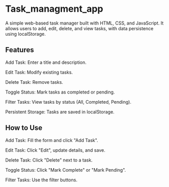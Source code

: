 # Task_managment_app
A simple web-based task manager built with HTML, CSS, and JavaScript. It allows users to add, edit, delete, and view tasks, with data persistence using localStorage.

## Features
Add Task: Enter a title and description.

Edit Task: Modify existing tasks.

Delete Task: Remove tasks.

Toggle Status: Mark tasks as completed or pending.

Filter Tasks: View tasks by status (All, Completed, Pending).

Persistent Storage: Tasks are saved in localStorage.

## How to Use
Add Task: Fill the form and click "Add Task".

Edit Task: Click "Edit", update details, and save.

Delete Task: Click "Delete" next to a task.

Toggle Status: Click "Mark Complete" or "Mark Pending".

Filter Tasks: Use the filter buttons.
